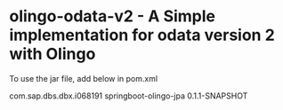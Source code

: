 # olingo-odata-v2 - A Simple implementation for odata version 2 with Olingo

To use the jar file, add below in pom.xml


<dependency>
		<groupId>com.sap.dbs.dbx.i068191</groupId>
		<artifactId>springboot-olingo-jpa</artifactId>
		<version>0.1.1-SNAPSHOT</version>
</dependency>
